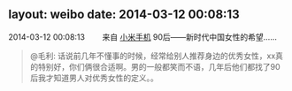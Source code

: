 layout: weibo
date: 2014-03-12 00:08:13
---
<meta name="referrer" content="no-referrer" />

2014-03-12 00:08:13  &nbsp;&nbsp;&nbsp;&nbsp;&nbsp;&nbsp; 来自 <a href="http://app.weibo.com/t/feed/22zMnn" rel="nofollow">小米手机</a>
90后——新时代中国女性的希望……
>  @毛利: 话说前几年不懂事的时候，经常给别人推荐身边的优秀女性，xx真的特别好，你们俩很合适啊。男的一般都笑而不语，几年后他们都找了90后我才知道男人对优秀女性的定义。。 ​​​
